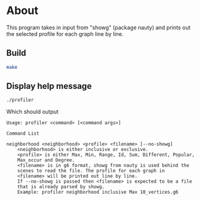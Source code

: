 # About
This program takes in input from "showg" (package nauty)
and prints out the selected profile for each graph line by line.

## Build
```sh
make
```

## Display help message
```sh
./profiler
```
Which should output
```
Usage: profiler <command> [<command args>]

Command List

neighborhood <neighborhood> <profile> <filename> [--no-showg]
	<neighborhood> is either inclusive or exclusive.
	<profile> is either Max, Min, Range, Id, Sum, Different, Popular,
	Max_occur and Degree.
	<filename> is in g6 format, showg from nauty is used behind the
	scenes to read the file. The profile for each graph in
	<filename> will be printed out line by line.
	If --no-showg is passed then <filename> is expected to be a file
	that is already parsed by showg.
	Example: profiler neighborhood inclusive Max 10_vertices.g6
```
